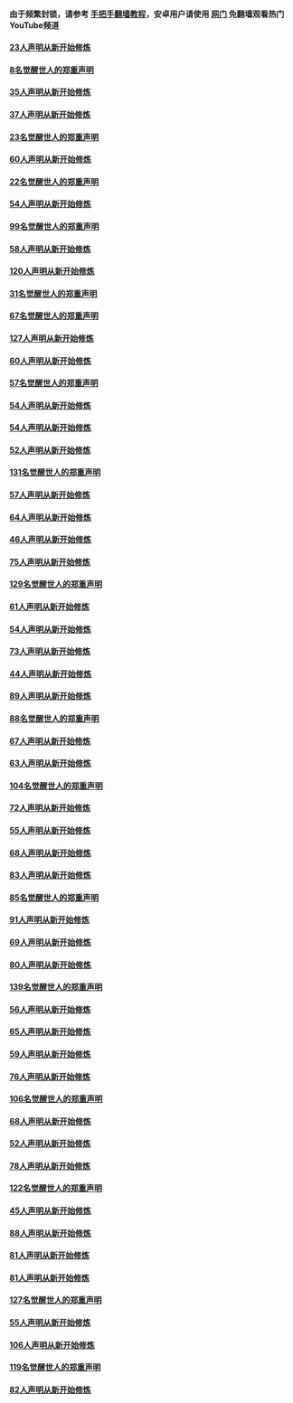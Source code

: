 #### 由于频繁封锁，请参考 [手把手翻墙教程](https://github.com/gfw-breaker/guides/wiki/)，安卓用户请使用 [网门](https://github.com/gfw-breaker/nogfw/blob/master/dl.md?t=02181200) 免翻墙观看热门YouTube频道 

#### [23人声明从新开始修炼](../pages/91/420884.md?t=02181200) 

#### [8名觉醒世人的郑重声明](../pages/91/420883.md?t=02181200) 

#### [35人声明从新开始修炼](../pages/91/420809.md?t=02181200) 

#### [37人声明从新开始修炼](../pages/91/420766.md?t=02181200) 

#### [23名觉醒世人的郑重声明](../pages/91/420765.md?t=02181200) 

#### [60人声明从新开始修炼](../pages/91/420727.md?t=02181200) 

#### [22名觉醒世人的郑重声明](../pages/91/420726.md?t=02181200) 

#### [54人声明从新开始修炼](../pages/91/420529.md?t=02181200) 

#### [99名觉醒世人的郑重声明](../pages/91/420528.md?t=02181200) 

#### [58人声明从新开始修炼](../pages/91/420198.md?t=02181200) 

#### [120人声明从新开始修炼](../pages/91/420141.md?t=02181200) 

#### [31名觉醒世人的郑重声明](../pages/91/420197.md?t=02181200) 

#### [67名觉醒世人的郑重声明](../pages/91/420140.md?t=02181200) 

#### [127人声明从新开始修炼](../pages/91/420082.md?t=02181200) 

#### [60人声明从新开始修炼](../pages/91/420081.md?t=02181200) 

#### [57名觉醒世人的郑重声明](../pages/91/420080.md?t=02181200) 

#### [54人声明从新开始修炼](../pages/91/419533.md?t=02181200) 

#### [54人声明从新开始修炼](../pages/91/419532.md?t=02181200) 

#### [52人声明从新开始修炼](../pages/91/419531.md?t=02181200) 

#### [131名觉醒世人的郑重声明](../pages/91/419530.md?t=02181200) 

#### [57人声明从新开始修炼](../pages/91/419430.md?t=02181200) 

#### [64人声明从新开始修炼](../pages/91/419429.md?t=02181200) 

#### [46人声明从新开始修炼](../pages/91/419428.md?t=02181200) 

#### [75人声明从新开始修炼](../pages/91/419427.md?t=02181200) 

#### [129名觉醒世人的郑重声明](../pages/91/419426.md?t=02181200) 

#### [61人声明从新开始修炼](../pages/91/419198.md?t=02181200) 

#### [54人声明从新开始修炼](../pages/91/419197.md?t=02181200) 

#### [73人声明从新开始修炼](../pages/91/419196.md?t=02181200) 

#### [44人声明从新开始修炼](../pages/91/419075.md?t=02181200) 

#### [89人声明从新开始修炼](../pages/91/419074.md?t=02181200) 

#### [88名觉醒世人的郑重声明](../pages/91/419195.md?t=02181200) 

#### [67人声明从新开始修炼](../pages/91/419073.md?t=02181200) 

#### [63人声明从新开始修炼](../pages/91/419072.md?t=02181200) 

#### [104名觉醒世人的郑重声明](../pages/91/419071.md?t=02181200) 

#### [72人声明从新开始修炼](../pages/91/418902.md?t=02181200) 

#### [55人声明从新开始修炼](../pages/91/418901.md?t=02181200) 

#### [68人声明从新开始修炼](../pages/91/418900.md?t=02181200) 

#### [83人声明从新开始修炼](../pages/91/418757.md?t=02181200) 

#### [85名觉醒世人的郑重声明](../pages/91/418899.md?t=02181200) 

#### [91人声明从新开始修炼](../pages/91/418756.md?t=02181200) 

#### [69人声明从新开始修炼](../pages/91/418755.md?t=02181200) 

#### [80人声明从新开始修炼](../pages/91/418754.md?t=02181200) 

#### [139名觉醒世人的郑重声明](../pages/91/418753.md?t=02181200) 

#### [56人声明从新开始修炼](../pages/91/418594.md?t=02181200) 

#### [65人声明从新开始修炼](../pages/91/418593.md?t=02181200) 

#### [59人声明从新开始修炼](../pages/91/418592.md?t=02181200) 

#### [76人声明从新开始修炼](../pages/91/418431.md?t=02181200) 

#### [106名觉醒世人的郑重声明](../pages/91/418591.md?t=02181200) 

#### [68人声明从新开始修炼](../pages/91/418430.md?t=02181200) 

#### [52人声明从新开始修炼](../pages/91/418429.md?t=02181200) 

#### [78人声明从新开始修炼](../pages/91/418428.md?t=02181200) 

#### [122名觉醒世人的郑重声明](../pages/91/418427.md?t=02181200) 

#### [45人声明从新开始修炼](../pages/91/418248.md?t=02181200) 

#### [88人声明从新开始修炼](../pages/91/418247.md?t=02181200) 

#### [81人声明从新开始修炼](../pages/91/418246.md?t=02181200) 

#### [81人声明从新开始修炼](../pages/91/418139.md?t=02181200) 

#### [127名觉醒世人的郑重声明](../pages/91/418245.md?t=02181200) 

#### [55人声明从新开始修炼](../pages/91/418138.md?t=02181200) 

#### [106人声明从新开始修炼](../pages/91/418137.md?t=02181200) 

#### [119名觉醒世人的郑重声明](../pages/91/418135.md?t=02181200) 

#### [82人声明从新开始修炼](../pages/91/418136.md?t=02181200) 

